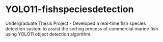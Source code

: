 # YOLO11-fishspeciesdetection
Undergraduate Thesis Project - Developed a real-time fish species detection system to assist the sorting process of commercial marine fish using YOLO11 object detection algorithm.
